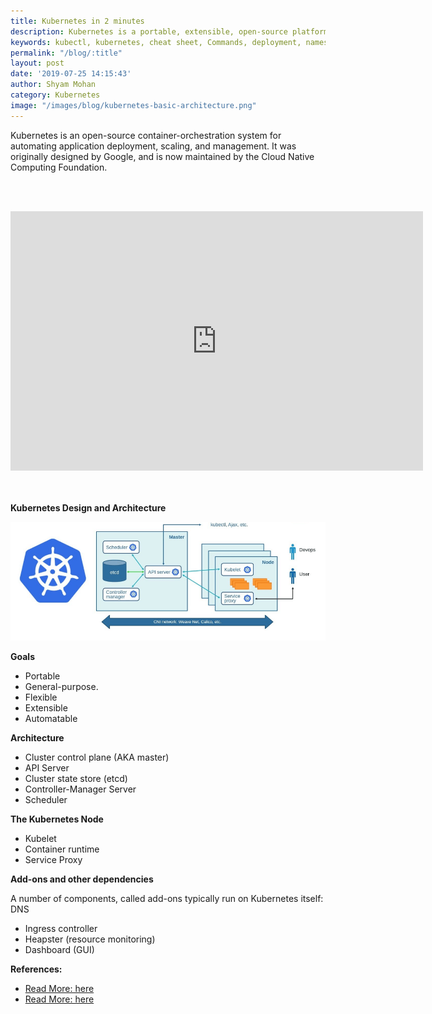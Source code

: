 ```yaml
---
title: Kubernetes in 2 minutes
description: Kubernetes is a portable, extensible, open-source platform for managing containerized workloads and services, that facilitates both declarative configuration and automation.
keywords: kubectl, kubernetes, cheat sheet, Commands, deployment, namespace, healthcheck
permalink: "/blog/:title"
layout: post
date: '2019-07-25 14:15:43'
author: Shyam Mohan
category: Kubernetes
image: "/images/blog/kubernetes-basic-architecture.png"
---
```


Kubernetes is an open-source container-orchestration system for automating application deployment, scaling, and management. It was originally designed by Google, and is now maintained by the Cloud Native Computing Foundation.

<br><br>
<center>
	<div class="iframe-container">
		<iframe width="660" height="415" src="https://www.youtube.com/embed/ep6qb5hOwts?rel=0&amp;controls=0&amp;showinfo=0" frameborder="0" allow="accelerometer; autoplay; encrypted-media; gyroscope; picture-in-picture" allowfullscreen></iframe>
	</div>
</center>
<br><br>

**Kubernetes Design and Architecture**

![](/images/blog/kubernetes-basic-architecture.png)

**Goals**
* Portable
* General-purpose.
* Flexible
* Extensible
* Automatable

**Architecture**
* Cluster control plane (AKA master)
* API Server
* Cluster state store (etcd)
* Controller-Manager Server
* Scheduler

**The Kubernetes Node**
* Kubelet
* Container runtime
* Service Proxy

**Add-ons and other dependencies**

A number of components, called add-ons typically run on Kubernetes itself:
DNS
* Ingress controller
* Heapster (resource monitoring)
* Dashboard (GUI)

**References:**

* [Read More: here](https://kubernetes.io/docs/concepts/overview/what-is-kubernetes/)
* [Read More: here](https://kubernetes.io/docs/concepts/architecture/)

<br>

